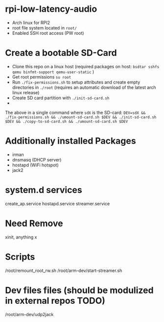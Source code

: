 # rpi-low-latency-audio

* Arch linux for RPI2
* root file system located in ```root/```
* Enabled SSH root access (PW root)

# Create a bootable SD-Card
* Clone this repo on a linux host (required packages on host: ```bsdtar sshfs qemu binfmt-support qemu-user-static``` )
* Get root permissions ```su root```
* Run ```./fix-permissions.sh``` to setup attributes and create empty directories in ```./root``` (requires an automatic download of the latest arch linux release)
* Create SD card partition with ```./init-sd-card.sh```
* 

The above in a single command where ```sdX``` is the SD-card:
```DEV=sdX && ./fix-permissions.sh && ./umount-sd-card.sh $DEV && ./init-sd-card.sh $DEV && ./copy-to-sd-card.sh && ./umount-sd-card.sh $DEV```

# Additionally installed Packages
* irman
* dnsmasq (DHCP server)
* hostapd (WiFi hotspot)
* jack2

# system.d services
create_ap.service
hostapd.service
streamer.service



# Need Remove
xinit, anything x

# Scripts
/root/remount_root_rw.sh
/root/arm-dev/start-streamer.sh

# Dev files files (should be modulized in external repos TODO)
/root/arm-dev/udp2jack
